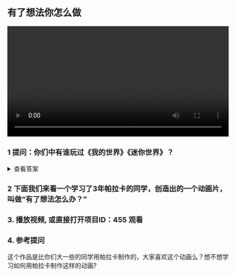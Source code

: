  ## 有了想法你怎么做
 
 <video width="100%" controls controlslist="nodownload nofullscreen noremoteplayback" disablePictureInPicture>
  <source src="https://api.keepwork.com/ts-storage/siteFiles/15530/raw" type="video/mp4" />
  你的浏览器不支持播放
</video> 
 
### 1 提问：你们中有谁玩过《我的世界》《迷你世界》？

<details>
  <summary>查看答案</summary>
  
50%的学生可能玩过。 继续问： 你们是在电脑，还是手机上玩？应该都是在手机上玩的。 

老师总结：帕拉卡和这些游戏不同， 帕拉卡能够创造出动画和游戏。 
</details>  

### 2 下面我们来看一个学习了3年帕拉卡的同学，创造出的一个动画片，叫做“有了想法怎么办？”


### 3. 播放视频, 或直接打开项目ID：455 观看

### 4. 参考提问

这个作品是比你们大一些的同学用帕拉卡制作的，大家喜欢这个动画么？想不想学习如何用帕拉卡制作这样的动画? 